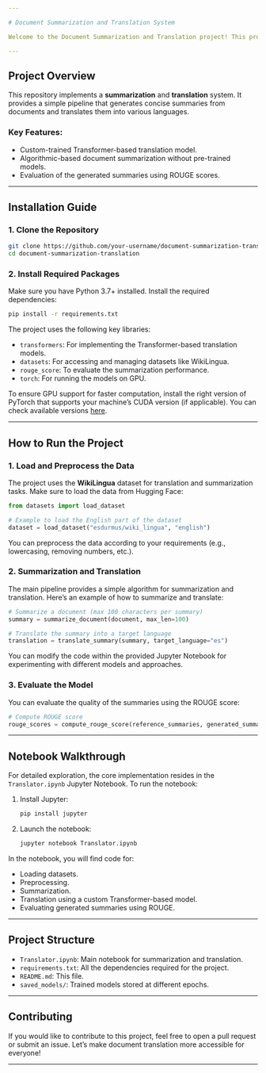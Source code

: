 ```yaml
---

# Document Summarization and Translation System

Welcome to the Document Summarization and Translation project! This project bridges language barriers by summarizing and translating multilingual documents. The system is designed for ease of use and performance, offering translation and summarization for low-resource languages using custom-trained models.

---
```


## Project Overview

This repository implements a **summarization** and **translation** system. It provides a simple pipeline that generates concise summaries from documents and translates them into various languages. 

### Key Features:
- Custom-trained Transformer-based translation model.
- Algorithmic-based document summarization without pre-trained models.
- Evaluation of the generated summaries using ROUGE scores.

---

## Installation Guide

### 1. Clone the Repository

```bash
git clone https://github.com/your-username/document-summarization-translation.git
cd document-summarization-translation
```

### 2. Install Required Packages

Make sure you have Python 3.7+ installed. Install the required dependencies:

```bash
pip install -r requirements.txt
```

The project uses the following key libraries:
- `transformers`: For implementing the Transformer-based translation models.
- `datasets`: For accessing and managing datasets like WikiLingua.
- `rouge_score`: To evaluate the summarization performance.
- `torch`: For running the models on GPU.

To ensure GPU support for faster computation, install the right version of PyTorch that supports your machine’s CUDA version (if applicable). You can check available versions [here](https://pytorch.org/get-started/locally/).

---

## How to Run the Project

### 1. Load and Preprocess the Data

The project uses the **WikiLingua** dataset for translation and summarization tasks. Make sure to load the data from Hugging Face:

```python
from datasets import load_dataset

# Example to load the English part of the dataset
dataset = load_dataset("esdurmus/wiki_lingua", "english")
```

You can preprocess the data according to your requirements (e.g., lowercasing, removing numbers, etc.).

### 2. Summarization and Translation

The main pipeline provides a simple algorithm for summarization and translation. Here’s an example of how to summarize and translate:

```python
# Summarize a document (max 100 characters per summary)
summary = summarize_document(document, max_len=100)

# Translate the summary into a target language
translation = translate_summary(summary, target_language="es")
```

You can modify the code within the provided Jupyter Notebook for experimenting with different models and approaches.

### 3. Evaluate the Model

You can evaluate the quality of the summaries using the ROUGE score:

```python
# Compute ROUGE score
rouge_scores = compute_rouge_score(reference_summaries, generated_summaries)
```

---

## Notebook Walkthrough

For detailed exploration, the core implementation resides in the `Translator.ipynb` Jupyter Notebook. To run the notebook:

1. Install Jupyter:
   ```bash
   pip install jupyter
   ```
2. Launch the notebook:
   ```bash
   jupyter notebook Translator.ipynb
   ```

In the notebook, you will find code for:
- Loading datasets.
- Preprocessing.
- Summarization.
- Translation using a custom Transformer-based model.
- Evaluating generated summaries using ROUGE.

---

## Project Structure

- `Translator.ipynb`: Main notebook for summarization and translation.
- `requirements.txt`: All the dependencies required for the project.
- `README.md`: This file.
- `saved_models/`: Trained models stored at different epochs.

---

## Contributing

If you would like to contribute to this project, feel free to open a pull request or submit an issue. Let’s make document translation more accessible for everyone!

---

